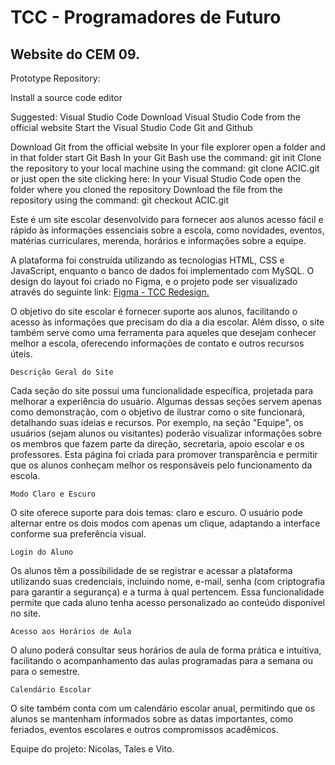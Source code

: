 # TCC - Programadores de Futuro
 ## Website do CEM 09.

Prototype Repository: 

Install a source code editor

Suggested: Visual Studio Code
Download Visual Studio Code from the official website
Start the Visual Studio Code
Git and Github

Download Git from the official website
In your file explorer open a folder and in that folder start Git Bash
In your Git Bash use the command: git init
Clone the repository to your local machine using the command: git clone ACIC.git <!-- coloca o link do repositório aqui--> or just open the site clicking here: <!--coloca o link do site aqui--> 
In your Visual Studio Code open the folder where you cloned the repository
Download the file from the repository using the command: git checkout ACIC.git





Este é um site escolar desenvolvido para fornecer aos alunos acesso fácil e rápido às informações essenciais sobre a escola, como novidades, eventos, matérias curriculares, merenda, horários e informações sobre a equipe.

A plataforma foi construída utilizando as tecnologias HTML, CSS e JavaScript, enquanto o banco de dados foi implementado com MySQL. O design do layout foi criado no Figma, e o projeto pode ser visualizado através do seguinte link: [Figma - TCC Redesign.](https://www.figma.com/design/kGsFz2XOZyGCqGVOEXLvEu/TCC-Redesign?t=jgJFqpb5CSXoegOl-0)

O objetivo do site escolar é fornecer suporte aos alunos, facilitando o acesso às informações que precisam do dia a dia escolar. Além disso, o site também serve como uma ferramenta para aqueles que desejam conhecer melhor a escola, oferecendo informações de contato e outros recursos úteis.

    Descrição Geral do Site

Cada seção do site possui uma funcionalidade específica, projetada para melhorar a experiência do usuário. Algumas dessas seções servem apenas como demonstração, com o objetivo de ilustrar como o site funcionará, detalhando suas ideias e recursos. Por exemplo, na seção "Equipe", os usuários (sejam alunos ou visitantes) poderão visualizar informações sobre os membros que fazem parte da direção, secretaria, apoio escolar e os professores. Esta página foi criada para promover transparência e permitir que os alunos conheçam melhor os responsáveis pelo funcionamento da escola.

    Modo Claro e Escuro

O site oferece suporte para dois temas: claro e escuro. O usuário pode alternar entre os dois modos com apenas um clique, adaptando a interface conforme sua preferência visual.

    Login do Aluno

Os alunos têm a possibilidade de se registrar e acessar a plataforma utilizando suas credenciais, incluindo nome, e-mail, senha (com criptografia para garantir a segurança) e a turma à qual pertencem. Essa funcionalidade permite que cada aluno tenha acesso personalizado ao conteúdo disponível no site.

    Acesso aos Horários de Aula

O aluno poderá consultar seus horários de aula de forma prática e intuitiva, facilitando o acompanhamento das aulas programadas para a semana ou para o semestre.

    Calendário Escolar

O site também conta com um calendário escolar anual, permitindo que os alunos se mantenham informados sobre as datas importantes, como feriados, eventos escolares e outros compromissos acadêmicos.

Equipe do projeto: Nicolas, Tales e Vito.


